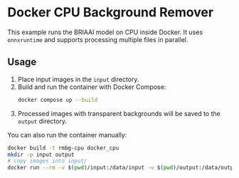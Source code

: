 # Docker CPU Background Remover

This example runs the BRIAAI model on CPU inside Docker. It uses `onnxruntime` and supports processing multiple files in parallel.

## Usage

1. Place input images in the `input` directory.
2. Build and run the container with Docker Compose:
   ```bash
   docker compose up --build
   ```
3. Processed images with transparent backgrounds will be saved to the `output` directory.

You can also run the container manually:
```bash
docker build -t rmbg-cpu docker_cpu
mkdir -p input output
# copy images into input/
docker run --rm -v $(pwd)/input:/data/input -v $(pwd)/output:/data/output rmbg-cpu python process_images.py /data/input/* -o /data/output
```
